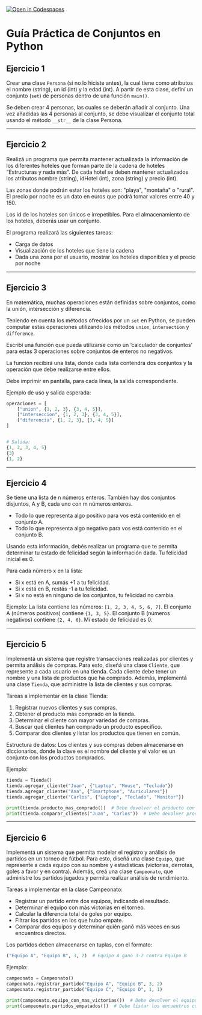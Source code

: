 [![Open in Codespaces](https://classroom.github.com/assets/launch-codespace-2972f46106e565e64193e422d61a12cf1da4916b45550586e14ef0a7c637dd04.svg)](https://classroom.github.com/open-in-codespaces?assignment_repo_id=21081735)
# Guía Práctica de Conjuntos en Python

## Ejercicio 1

Crear una clase `Persona` (si no lo hiciste antes), la cual tiene como atributos el nombre (string), un id (int) y la edad (int). A partir de esta clase, definí un conjunto (`set`) de personas dentro de una función `main()`.

Se deben crear 4 personas, las cuales se deberán añadir al conjunto. Una vez añadidas las 4 personas al conjunto, se debe visualizar el conjunto total usando el método `__str__` de la clase Persona.

---

## Ejercicio 2

Realizá un programa que permita mantener actualizada la información de los diferentes hoteles que forman parte de la cadena de hoteles “Estructuras y nada más”. De cada hotel se deben mantener actualizados los atributos nombre (string), idHotel (int), zona (string) y precio (int).

Las zonas donde podrán estar los hoteles son: "playa", "montaña" o "rural". El precio por noche es un dato en euros que podrá tomar valores entre 40 y 150.

Los id de los hoteles son únicos e irrepetibles. Para el almacenamiento de los hoteles, deberás usar un conjunto.

El programa realizará las siguientes tareas:
- Carga de datos
- Visualización de los hoteles que tiene la cadena
- Dada una zona por el usuario, mostrar los hoteles disponibles y el precio por noche

---

## Ejercicio 3

En matemática, muchas operaciones están definidas sobre conjuntos, como la unión, intersección y diferencia.

Teniendo en cuenta los métodos ofrecidos por un `set` en Python, se pueden computar estas operaciones utilizando los métodos `union`, `intersection` y `difference`.

Escribí una función que pueda utilizarse como un ‘calculador de conjuntos’ para estas 3 operaciones sobre conjuntos de enteros no negativos.

La función recibirá una lista, donde cada lista contendrá dos conjuntos y la operación que debe realizarse entre ellos.

Debe imprimir en pantalla, para cada línea, la salida correspondiente.

Ejemplo de uso y salida esperada:

```python
operaciones = [
	["union", {1, 2, 3}, {3, 4, 5}],
	["interseccion", {1, 2, 3}, {3, 4, 5}],
	["diferencia", {1, 2, 3}, {3, 4, 5}]
]


# Salida:
{1, 2, 3, 4, 5}
{3}
{1, 2}
```

---

## Ejercicio 4

Se tiene una lista de n números enteros. También hay dos conjuntos disjuntos, A y B, cada uno con m números enteros.

- Todo lo que representa algo positivo para vos está contenido en el conjunto A.
- Todo lo que representa algo negativo para vos está contenido en el conjunto B.

Usando esta información, debés realizar un programa que te permita determinar tu estado de felicidad según la información dada. Tu felicidad inicial es 0.

Para cada número x en la lista:
- Si x está en A, sumás +1 a tu felicidad.
- Si x está en B, restás -1 a tu felicidad.
- Si x no está en ninguno de los conjuntos, tu felicidad no cambia.

Ejemplo:
La lista contiene los números: `[1, 2, 3, 4, 5, 6, 7]`.
El conjunto A (números positivos) contiene `{1, 3, 5}`.
El conjunto B (números negativos) contiene `{2, 4, 6}`.
Mi estado de felicidad es 0.

---

## Ejercicio 5

Implementá un sistema que registre transacciones realizadas por clientes y permita análisis de compras. Para esto, diseñá una clase `Cliente`, que represente a cada usuario en una tienda. Cada cliente debe tener un nombre y una lista de productos que ha comprado. Además, implementá una clase `Tienda`, que administre la lista de clientes y sus compras.

Tareas a implementar en la clase Tienda:
1. Registrar nuevos clientes y sus compras.
2. Obtener el producto más comprado en la tienda.
3. Determinar el cliente con mayor variedad de compras.
4. Buscar qué clientes han comprado un producto específico.
5. Comparar dos clientes y listar los productos que tienen en común.

Estructura de datos: Los clientes y sus compras deben almacenarse en diccionarios, donde la clave es el nombre del cliente y el valor es un conjunto con los productos comprados.

Ejemplo:
```python
tienda = Tienda()
tienda.agregar_cliente("Juan", {"Laptop", "Mouse", "Teclado"})
tienda.agregar_cliente("Ana", {"Smartphone", "Auriculares"})
tienda.agregar_cliente("Carlos", {"Laptop", "Teclado", "Monitor"})

print(tienda.producto_mas_comprado())  # Debe devolver el producto con más apariciones.
print(tienda.comparar_clientes("Juan", "Carlos"))  # Debe devolver productos en común.
```

---

## Ejercicio 6

Implementá un sistema que permita modelar el registro y análisis de partidos en un torneo de fútbol. Para esto, diseñá una clase `Equipo`, que represente a cada equipo con su nombre y estadísticas (victorias, derrotas, goles a favor y en contra). Además, creá una clase `Campeonato`, que administre los partidos jugados y permita realizar análisis de rendimiento.

Tareas a implementar en la clase Campeonato:
- Registrar un partido entre dos equipos, indicando el resultado.
- Determinar el equipo con más victorias en el torneo.
- Calcular la diferencia total de goles por equipo.
- Filtrar los partidos en los que hubo empate.
- Comparar dos equipos y determinar quién ganó más veces en sus encuentros directos.

Los partidos deben almacenarse en tuplas, con el formato:
```python
("Equipo A", "Equipo B", 3, 2)  # Equipo A ganó 3-2 contra Equipo B
```

Ejemplo:
```python
campeonato = Campeonato()
campeonato.registrar_partido("Equipo A", "Equipo B", 3, 2)
campeonato.registrar_partido("Equipo C", "Equipo D", 1, 1)

print(campeonato.equipo_con_mas_victorias())  # Debe devolver el equipo con más triunfos.
print(campeonato.partidos_empatados())  # Debe listar los encuentros con empate.
```